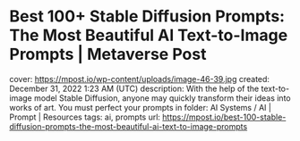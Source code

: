 # Best 100+ Stable Diffusion Prompts: The Most Beautiful AI Text-to-Image Prompts | Metaverse Post

cover: https://mpost.io/wp-content/uploads/image-46-39.jpg
created: December 31, 2022 1:23 AM (UTC)
description: With the help of the text-to-image model Stable Diffusion, anyone may quickly transform their ideas into works of art. You must perfect your prompts in
folder: AI Systems / AI | Prompt | Resources
tags: ai, prompts
url: https://mpost.io/best-100-stable-diffusion-prompts-the-most-beautiful-ai-text-to-image-prompts
